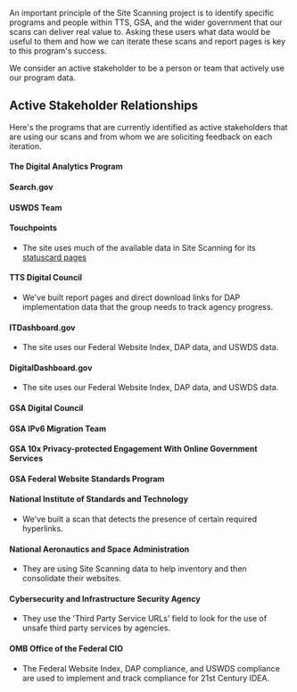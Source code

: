 An important principle of the Site Scanning project is to identify specific programs and people within TTS, GSA, and the wider government that our scans can deliver real value to.  Asking these users what data would be useful to them and how we can iterate these scans and report pages is key to this program's success.  

We consider an active stakeholder to be a person or team that actively use our program data.  

## Active Stakeholder Relationships

Here's the programs that are currently identified as active stakeholders that are using our scans and from whom we are soliciting feedback on each iteration.   

#### The Digital Analytics Program 



#### Search.gov 



#### USWDS Team 


#### Touchpoints
* The site uses much of the available data in Site Scanning for its [statuscard pages](https://touchpoints.app.cloud.gov/admin/websites/252/statuscard)

#### TTS Digital Council

* We've built report pages and direct download links for DAP implementation data that the group needs to track agency progress.  

#### ITDashboard.gov

* The site uses our Federal Website Index, DAP data, and USWDS data.  

#### DigitalDashboard.gov

* The site uses our Federal Website Index, DAP data, and USWDS data.  

#### GSA Digital Council 


#### GSA IPv6 Migration Team


#### GSA 10x Privacy-protected Engagement With Online Government Services 

#### GSA Federal Website Standards Program 

#### National Institute of Standards and Technology
* We've built a scan that detects the presence of certain required hyperlinks.  

#### National Aeronautics and Space Administration
* They are using Site Scanning data to help inventory and then consolidate their websites.

#### Cybersecurity and Infrastructure Security Agency
* They use the 'Third Party Service URLs' field to look for the use of unsafe third party services by agencies.  

#### OMB Office of the Federal CIO
* The Federal Website Index, DAP compliance, and USWDS compliance are used to implement and track compliance for 21st Century IDEA. 
